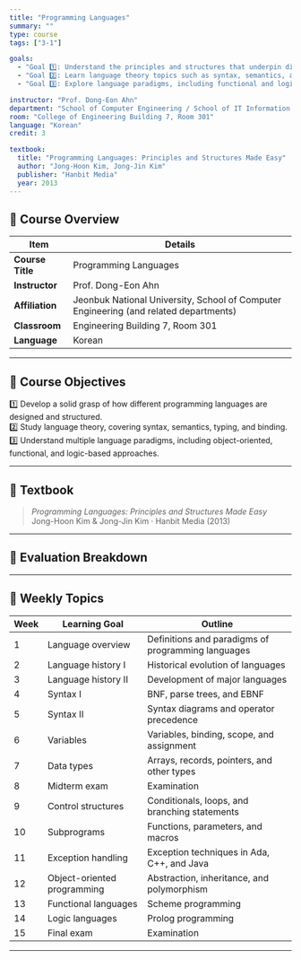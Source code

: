 ```yaml
---
title: "Programming Languages"
summary: ""
type: course
tags: ["3-1"]

goals:
  - "Goal 1️⃣: Understand the principles and structures that underpin diverse programming languages."
  - "Goal 2️⃣: Learn language theory topics such as syntax, semantics, and type systems."
  - "Goal 3️⃣: Explore language paradigms, including functional and logic programming."

instructor: "Prof. Dong-Eon Ahn"
department: "School of Computer Engineering / School of IT Information Engineering / School of Computer & Artificial Intelligence, JBNU"
room: "College of Engineering Building 7, Room 301"
language: "Korean"
credit: 3

textbook:
  title: "Programming Languages: Principles and Structures Made Easy"
  author: "Jong-Hoon Kim, Jong-Jin Kim"
  publisher: "Hanbit Media"
  year: 2013
---
```


<!--more-->

## 📘 Course Overview

| Item | Details |
|------|---------|
| **Course Title** | Programming Languages |
| **Instructor** | Prof. Dong-Eon Ahn |
| **Affiliation** | Jeonbuk National University, School of Computer Engineering (and related departments) |
| **Classroom** | Engineering Building 7, Room 301 |
| **Language** | Korean |

---

## 🎯 Course Objectives

1️⃣ Develop a solid grasp of how different programming languages are designed and structured.  
2️⃣ Study language theory, covering syntax, semantics, typing, and binding.  
3️⃣ Understand multiple language paradigms, including object-oriented, functional, and logic-based approaches.

---

## 📖 Textbook

> *Programming Languages: Principles and Structures Made Easy*  
> Jong-Hoon Kim & Jong-Jin Kim · Hanbit Media (2013)

---

## 🧮 Evaluation Breakdown

<canvas id="evaluationChart4" width="400" height="400"></canvas>
<script>
const ctx4 = document.getElementById('evaluationChart4');
new Chart(ctx4, {
  type: 'pie',
  data: {
    labels: ['Midterm Exam', 'Final Exam', 'Attendance', 'Assignments', 'Presentation', 'Participation'],
    datasets: [{
      data: [30, 30, 10, 20, 5, 5],
      backgroundColor: ['#9ad0f5', '#ffb7b2', '#ffdac1', '#b5ead7', '#c7ceea', '#f6a5c0'],
      borderColor: '#222',
      borderWidth: 2
    }]
  },
  options: { plugins: { legend: { position: 'bottom' } } }
});
</script>

---

## 📆 Weekly Topics

| Week | Learning Goal | Outline |
|------|---------------|---------|
| 1 | Language overview | Definitions and paradigms of programming languages |
| 2 | Language history I | Historical evolution of languages |
| 3 | Language history II | Development of major languages |
| 4 | Syntax I | BNF, parse trees, and EBNF |
| 5 | Syntax II | Syntax diagrams and operator precedence |
| 6 | Variables | Variables, binding, scope, and assignment |
| 7 | Data types | Arrays, records, pointers, and other types |
| 8 | Midterm exam | Examination |
| 9 | Control structures | Conditionals, loops, and branching statements |
| 10 | Subprograms | Functions, parameters, and macros |
| 11 | Exception handling | Exception techniques in Ada, C++, and Java |
| 12 | Object-oriented programming | Abstraction, inheritance, and polymorphism |
| 13 | Functional languages | Scheme programming |
| 14 | Logic languages | Prolog programming |
| 15 | Final exam | Examination |

---
